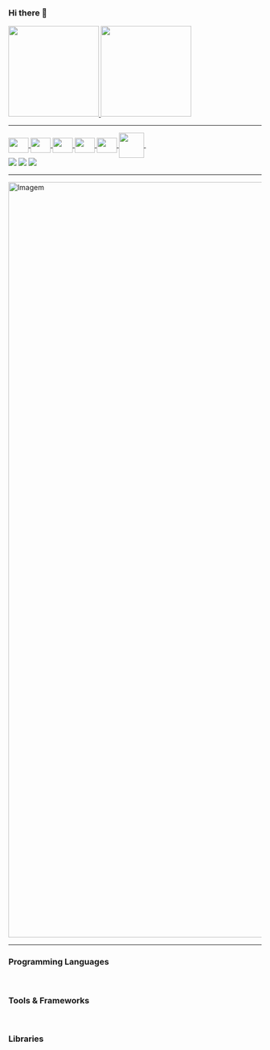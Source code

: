 ### Hi there 👋

<!--
**GabrielXavier00/GabrielXavier00** is a ✨ _special_ ✨ repository because its `README.md` (this file) appears on your GitHub profile.

Here are some ideas to get you started:

- 🔭 I’m currently working on ...
- 🌱 I’m currently learning ...
- 👯 I’m looking to collaborate on ...
- 🤔 I’m looking for help with ...
- 💬 Ask me about ...
- 📫 How to reach me: ...
- 😄 Pronouns: ...
- ⚡ Fun fact: ...
-->

<div>
<a href="https://github.com/GabrielXavier00"/>
<img height="180em" src="https://github-readme-stats.vercel.app/api?username=gabriel-xavier1&show_icons=true&theme=tokyonight"/>
<img height="180em" src="https://github-readme-stats.vercel.app/api/top-langs/?username=gabriel-xavier1&theme=tokyonight"/>
</div>
<hr>
<div>
<img align="center" alt="" height="30" width="40" src="https://cdn.jsdelivr.net/gh/devicons/devicon@latest/icons/html5/html5-original.svg" />
<img align="center" alt="" height="30" width="40" src="https://cdn.jsdelivr.net/gh/devicons/devicon@latest/icons/css3/css3-original.svg" />              
<img align="center" alt="" height="30" width="40" src="https://cdn.jsdelivr.net/gh/devicons/devicon@latest/icons/javascript/javascript-original.svg"/>
<img align="center" alt="" height="30" width="40" src="https://cdn.jsdelivr.net/gh/devicons/devicon@latest/icons/typescript/typescript-original.svg" />
<img align="center" alt="" height="30" width="40"  src="https://cdn.jsdelivr.net/gh/devicons/devicon@latest/icons/react/react-original.svg" />
<img align="center" alt="" height="50" width="50" src="https://cdn.jsdelivr.net/gh/devicons/devicon@latest/icons/nodejs/nodejs-original.svg" /> 
  <img align="center" alt="" src="https://skillicons.dev/icons?i=react,bootstrap,html,css,tailwind,git,typescript,nodejs" />
 

</div>


<div>
  <a href="" target="_blank"><img src="https://img.shields.io/badge/Gmail-D14836?style=for-the-badge&logo=gmail&logoColor=white"/></a>
  <a href="" target="_blank"><img src="https://img.shields.io/badge/-LeetCode-FFA116?style=for-the-badge&logo=LeetCode&logoColor=black"/></a>
  <a href="" target="_blank"><img src="https://img.shields.io/badge/Twitter-1DA1F2?style=for-the-badge&logo=twitter&logoColor=white"/></a>
</div>
 
<hr>
<p align="left">
  <img align="center" style="width: 1500px" src="https://github.com/VariableBee/VariableBee/assets/77739311/4e9f41af-6b57-49a7-b15a-74322e96b4d7" alt="Imagem">
</p>
<hr>
<div> 
  <h3>Programming Languages</h3><br>
  
<img  align="center" alt="" src="https://skillicons.dev/icons?i=html,css,typescript,nodejs" />
</div>

<div> 
  <h3>Tools & Frameworks</h3><br>
  
<img  align="center" alt="" src="https://skillicons.dev/icons?i=react,bootstrap,tailwind,vscode,git" />
</div>

<div> 
  <h3>Libraries</h3><br>
  
<img  align="center" alt="" src="https://skillicons.dev/icons?i=react,bootstrap,tailwind" />
</div>






